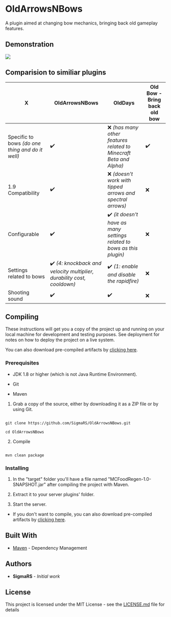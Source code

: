 # OldArrowsNBows
A plugin aimed at changing bow mechanics, bringing back old gameplay features.

## Demonstration
[![](https://i.imgur.com/M8oNylu.png)](http://www.youtube.com/watch?v=XlmWi-ZfwEg "OldArrowsNBows")

## Comparision to similiar plugins

X|OldArrowsNBows | OldDays | Old Bow - Bring back old bow
-|---------|---------|---------
Specific to bows *(do one thing and do it well)*|✔️ |❌ *(has many other features related to Minecraft Beta and Alpha)* | ✔️
1.9 Compatibility|✔️|❌ *(doesn't work with tipped arrows and spectral arrows)* | ❌
Configurable|✔️|✔️ *(it doesn't have as many settings related to bows as this plugin)* | ❌
Settings related to bows|✔️ *(4: knockback and velocity multiplier, durability cost, cooldown)*|✔️ *(1: enable and disable the rapidfire)* | ❌
Shooting sound|✔️|✔️|❌


## Compiling



These instructions will get you a copy of the project up and running on your local machine for development and testing purposes. See deployment for notes on how to deploy the project on a live system.



You can also download pre-compiled artifacts by [clicking here](https://github.com/SigmaRS/MCFoodRegen/releases).



### Prerequisites



* JDK 1.8 or higher (which is not Java Runtime Environment).

* Git

* Maven



1. Grab a copy of the source, either by downloading it as a ZIP file or by using Git.

```

git clone https://github.com/SigmaRS/OldArrowsNBows.git

cd OldArrowsNBows

```



2. Compile



```

mvn clean package

```



### Installing



1. In the "target" folder you'll have a file named "MCFoodRegen-1.0-SNAPSHOT.jar" after compiling the project with Maven.

2. Extract it to your server plugins' folder.

3. Start the server.



* If you don't want to compile, you can also download pre-compiled artifacts by [clicking here](https://github.com/SigmaRS/OldArrowsNBows/releases).



## Built With



* [Maven](https://maven.apache.org/) - Dependency Management



## Authors



* **SigmaRS** - *Initial work*



## License



This project is licensed under the MIT License - see the [LICENSE.md](LICENSE.md) file for details




